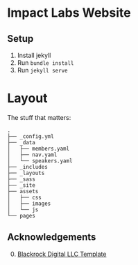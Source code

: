 # Impact Labs Website

## Setup

1.  Install jekyll
2.  Run `bundle install`
3.  Run `jekyll serve`

# Layout
The stuff that matters:
```
.
├── _config.yml
├── _data
│   ├── members.yaml
│   ├── nav.yaml
│   └── speakers.yaml
├── _includes
├── _layouts
├── _sass
├── _site
├── assets
│   ├── css
│   ├── images
│   └── js
└── pages
```

## Acknowledgements

0.  [Blackrock Digital LLC Template](https://github.com/BlackrockDigital/startbootstrap-scrolling-nav/blob/gh-pages/LICENSE)

